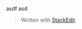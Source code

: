 
asdf asd

> Written with [StackEdit](https://stackedit.io/).
<!--stackedit_data:
eyJoaXN0b3J5IjpbMjA2NTI1NzI2XX0=
-->